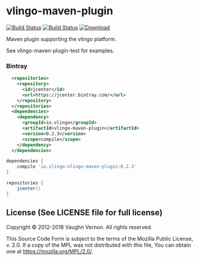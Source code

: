 # vlingo-maven-plugin


[![Build Status](https://travis-ci.org/vlingo/vlingo-maven-plugin.svg?branch=master)](https://travis-ci.org/vlingo/vlingo-maven-plugin) [![Build Status](https://travis-ci.org/vlingo/vlingo-maven-plugin-test.svg?branch=master)](https://travis-ci.org/vlingo/vlingo-maven-plugin-test) [ ![Download](https://api.bintray.com/packages/vlingo/vlingo-platform-java/vlingo-maven-plugin/images/download.svg) ](https://bintray.com/vlingo/vlingo-platform-java/vlingo-maven-plugin/_latestVersion)

Maven plugin supporting the vlingo platform.

See vlingo-maven-plugin-test for examples.

### Bintray

```xml
  <repositories>
    <repository>
      <id>jcenter</id>
      <url>https://jcenter.bintray.com/</url>
    </repository>
  </repositories>
  <dependencies>
    <dependency>
      <groupId>io.vlingo</groupId>
      <artifactId>vlingo-maven-plugin</artifactId>
      <version>0.2.3</version>
      <scope>compile</scope>
    </dependency>
  </dependencies>
```

```gradle
dependencies {
    compile 'io.vlingo:vlingo-maven-plugin:0.2.3'
}

repositories {
    jcenter()
}
```

License (See LICENSE file for full license)
-------------------------------------------
Copyright © 2012-2018 Vaughn Vernon. All rights reserved.

This Source Code Form is subject to the terms of the
Mozilla Public License, v. 2.0. If a copy of the MPL
was not distributed with this file, You can obtain
one at https://mozilla.org/MPL/2.0/.
